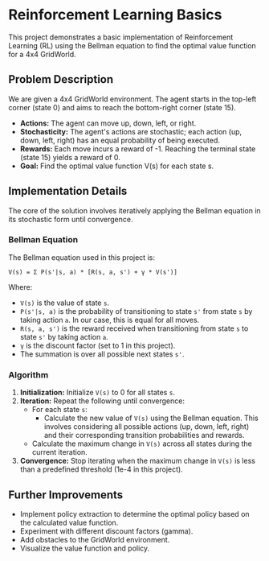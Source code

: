# Reinforcement Learning Basics

This project demonstrates a basic implementation of Reinforcement Learning (RL) using the Bellman equation to find the optimal value function for a 4x4 GridWorld.

## Problem Description

We are given a 4x4 GridWorld environment.  The agent starts in the top-left corner (state 0) and aims to reach the bottom-right corner (state 15).

*   **Actions:** The agent can move up, down, left, or right.
*   **Stochasticity:** The agent's actions are stochastic; each action (up, down, left, right) has an equal probability of being executed.
*   **Rewards:** Each move incurs a reward of -1. Reaching the terminal state (state 15) yields a reward of 0.
*   **Goal:**  Find the optimal value function V(s) for each state s.

## Implementation Details

The core of the solution involves iteratively applying the Bellman equation in its stochastic form until convergence.

### Bellman Equation

The Bellman equation used in this project is:

```
V(s) = Σ P(s'|s, a) * [R(s, a, s') + γ * V(s')]
```

Where:

*   `V(s)` is the value of state `s`.
*   `P(s'|s, a)` is the probability of transitioning to state `s'` from state `s` by taking action `a`.  In our case, this is equal for all moves.
*   `R(s, a, s')` is the reward received when transitioning from state `s` to state `s'` by taking action `a`.
*   `γ` is the discount factor (set to 1 in this project).
*   The summation is over all possible next states `s'`.

### Algorithm

1.  **Initialization:** Initialize `V(s)` to 0 for all states `s`.
2.  **Iteration:** Repeat the following until convergence:
    *   For each state `s`:
        *   Calculate the new value of `V(s)` using the Bellman equation.  This involves considering all possible actions (up, down, left, right) and their corresponding transition probabilities and rewards.
    *   Calculate the maximum change in `V(s)` across all states during the current iteration.
3.  **Convergence:** Stop iterating when the maximum change in `V(s)` is less than a predefined threshold (1e-4 in this project).

## Further Improvements

*   Implement policy extraction to determine the optimal policy based on the calculated value function.
*   Experiment with different discount factors (gamma).
*   Add obstacles to the GridWorld environment.
*   Visualize the value function and policy.